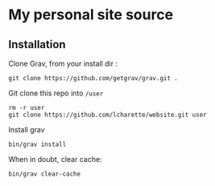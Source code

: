 # My personal site source

## Installation

Clone Grav, from your install dir :
```
git clone https://github.com/getgrav/grav.git .
```

Git clone this repo into `/user`
```
rm -r user
git clone https://github.com/lcharette/website.git user
```

Install grav
```
bin/grav install
```

When in doubt, clear cache:
```
bin/grav clear-cache
```
